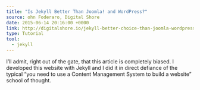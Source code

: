 ```yaml
---
title: "Is Jekyll Better Than Joomla! and WordPress?"
source: ohn Foderaro, Digital Shore
date: 2015-06-14 20:16:00 +0000
link: http://digitalshore.io/jekyll-better-choice-than-joomla-wordpress/
type: Tutorial
tool:
  - jekyll
---
```

I’ll admit, right out of the gate, that this article is completely biased. I developed this website with Jekyll and I did it in direct defiance of the typical “you need to use a Content Management System to build a website” school of thought.





